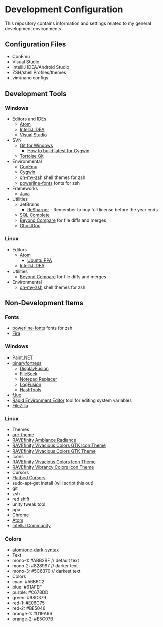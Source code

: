 # Development Configuration
This repository contains information and settings related to my general development environments

## Configuration Files
* ConEmu
* Visual Studio
* IntelliJ IDEA/Android Studio
* ZSH/shell Profiles/themes
* vim/nano configs

## Development Tools

### Windows
* Editors and IDEs
  * [Atom](https://atom.io/)
  * [IntelliJ IDEA](https://www.jetbrains.com/idea/)
  * [Visual Studio](https://www.visualstudio.com/downloads/)
* SVN
  * [Git for Windows](https://git-scm.com/download/win)
    * [How to build latest for Cygwin](http://stackoverflow.com/questions/14330050/how-to-get-git-1-8-in-cygwin)
  * [Tortoise Git](https://tortoisegit.org/download/)
* Environmental
  * [ConEmu](http://conemu.github.io/)
  * [Cygwin](https://www.cygwin.com/)
  * [oh-my-zsh](https://github.com/robbyrussell/oh-my-zsh) shell themes for zsh
  * [powerline-fonts](https://github.com/powerline/fonts) fonts for zsh
* Frameworks
  * [Java](http://www.oracle.com/technetwork/java/javase/downloads/index.html)
* Utilities
  * JetBrains
    * [ReSharper](https://confluence.jetbrains.com/display/ReSharper/ReSharper+Early+Access+Program) - Remember to buy full license before the year ends
  * [SQL Complete](https://secure.devart.com/Default.aspx)
  * [Beyond Compare](http://www.scootersoftware.com/index.php) for file diffs and merges
  * [GhostDoc](http://submain.com/products/ghostdoc.aspx)

### Linux
* Editors
  * [Atom](https://atom.io/)
    * [Ubuntu PPA](https://launchpad.net/~webupd8team/+archive/ubuntu/atom)
  * [IntelliJ IDEA](https://www.jetbrains.com/idea/)
* Utilities
  * [Beyond Compare](http://www.scootersoftware.com/index.php) for file diffs and merges
* Environmental
  * [oh-my-zsh](https://github.com/robbyrussell/oh-my-zsh) shell themes for zsh

## Non-Development Items

### Fonts
* [powerline-fonts](https://github.com/powerline/fonts) fonts for zsh
* [Fira](https://github.com/mozilla/Fira)

### Windows
* [Paint.NET](http://www.getpaint.net/index.html)
* [binaryfortress](https://www.binaryfortress.com/)
  * [DisplayFusion](https://www.displayfusion.com/)
  * [FileSeek](https://www.fileseek.ca/)
  * [Notepad Replacer](https://www.binaryfortress.com/NotepadReplacer/)
  * [LogFusion](https://www.logfusion.ca/)
  * [HashTools](https://www.binaryfortress.com/HashTools/)
* [f.lux](https://justgetflux.com/)
* [Rapid Environment Editor](http://www.rapidee.com/en/about) tool for editing system variables
* [FileZilla](https://filezilla-project.org/download.php?type=client)

### Linux
* Themes
 * [arc-theme](https://github.com/horst3180/arc-theme)
 * [RAVEfinity Ambiance Radiance](http://www.ravefinity.com/p/download-ambiance-radiance-flat-colors.html)
 * [RAVEfinity Vivacious Colors GTK Icon Theme](http://www.ravefinity.com/p/vivacious-colors-gtk-icon-theme.html)
 * [RAVEfinity Vivacious Colors GTK Theme](http://www.ravefinity.com/p/vivacious-colors-gtk-theme.html)
* Icons
 * [RAVEfinity Vivacious Colors Icon Theme](http://www.ravefinity.com/p/vivacious-colors-gtk-icon-theme.html)
 * [RAVEfinity Vibrancy Colors Icon Theme](http://www.ravefinity.com/p/vibrancy-colors-gtk-icon-theme.html)
* Cursors
 * [Flatbed Cursors](https://www.gnome-look.org/content/show.php/Flatbed+Cursors?content=52027)
* sudo-apt-get install (will script this out)
 * git
 * zsh
 * red shift
 * unity tweak tool
* ppa
 * [Chrome](http://www.ubuntuupdates.org/ppa/google_chrome)
 * [Atom](https://launchpad.net/~webupd8team/+archive/ubuntu/atom)
 * [IntelliJ Community](https://launchpad.net/~mmk2410/+archive/ubuntu/intellij-idea-community)

### Colors
* [atom/one-dark-syntax](https://github.com/atom/one-dark-syntax)
 * Text
  * mono-1:   #ABB2BF // default text
  * mono-2:   #828997 // darker text
  * mono-3:   #5C6370 // darkest text
 * Colors
  * cyan:     #56B6C2
  * blue:     #61AFEF
  * purple:   #C678DD
  * green:    #98C379
  * red-1:    #E06C75
  * red-2:    #BE5046
  * orange-1: #D19A66
  * orange-2: #E5C07B
